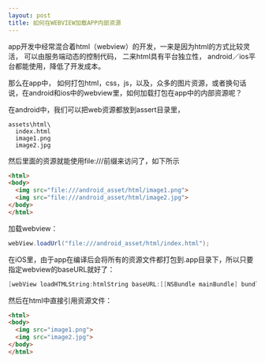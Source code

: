 ```yaml
---
layout: post
title: 如何在WEBVIEW加载APP内部资源
---
```


app开发中经常混合着html（webview）的开发，一来是因为html的方式比较灵活， 可以由服务端动态的控制代码， 二来html具有平台独立性， android／ios平台都能使用，降低了开发成本。

那么在app中， 如何打包html，css，js，以及，众多的图片资源，或者换句话说，在android和ios中的webview里，如何加载打包在app中的内部资源呢？

在android中，我们可以把web资源都放到assert目录里，

```
assets\html\
  index.html
  image1.png
  image2.jpg
```

然后里面的资源就能使用file:///前缀来访问了，如下所示

```html
<html>
<body>
  <img src="file:///android_asset/html/image1.png">
  <img src="file:///android_asset/html/image2.jpg">
</body>
</html>
```

加载webview：

```java
webView.loadUrl("file:///android_asset/html/index.html");
```

在iOS里，由于app在编译后会将所有的资源文件都打包到.app目录下，所以只要指定webview的baseURL就好了：

```objective-c
[webView loadHTMLString:htmlString baseURL:[[NSBundle mainBundle] bundleURL]];
```

然后在html中直接引用资源文件：

```html
<html>
<body>
  <img src="image1.png">
  <img src="image2.jpg">
</body>
</html>
```
